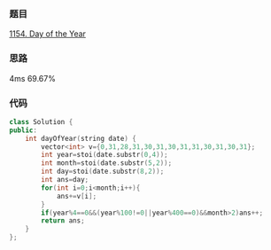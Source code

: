 ### 题目
[1154. Day of the Year](https://leetcode-cn.com/problems/day-of-the-year/)
### 思路
4ms 69.67%

### 代码
```c++
class Solution {
public:
    int dayOfYear(string date) {
        vector<int> v={0,31,28,31,30,31,30,31,31,30,31,30,31};
        int year=stoi(date.substr(0,4));
        int month=stoi(date.substr(5,2));
        int day=stoi(date.substr(8,2));
        int ans=day;
        for(int i=0;i<month;i++){
            ans+=v[i];
        }
        if(year%4==0&&(year%100!=0||year%400==0)&&month>2)ans++;
        return ans;
    }
};
```
